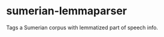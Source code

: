 sumerian-lemmaparser
====================

Tags a Sumerian corpus with lemmatized part of speech info.
